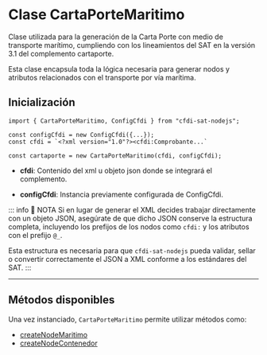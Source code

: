 # Clase CartaPorteMaritimo

Clase utilizada para la generación de la Carta Porte con medio de transporte marítimo, cumpliendo con los lineamientos del SAT en la versión 3.1 del complemento cartaporte.

Esta clase encapsula toda la lógica necesaria para generar nodos y atributos relacionados con el transporte por vía marítima.

## Inicialización

```ts{6}
import { CartaPorteMaritimo, ConfigCfdi } from "cfdi-sat-nodejs";

const configCfdi = new ConfigCfdi({...});
const cfdi = `<?xml version="1.0"?><cfdi:Comprobante...`

const cartaporte = new CartaPorteMaritimo(cfdi, configCfdi);
```

- **cfdi**: Contenido del xml u objeto json donde se integrará el complemento.

- **configCfdi**: Instancia previamente configurada de ConfigCfdi.

::: info 📝 NOTA
Si en lugar de generar el XML decides trabajar directamente con un objeto JSON, asegúrate de que dicho JSON conserve la estructura completa, incluyendo los prefijos de los nodos como `cfdi:` y los atributos con el prefijo `@_`.

Esta estructura es necesaria para que `cfdi-sat-nodejs` pueda validar, sellar o convertir correctamente el JSON a XML conforme a los estándares del SAT.
:::

---

## Métodos disponibles

Una vez instanciado, `CartaPorteMaritimo` permite utilizar métodos como:

- [createNodeMaritimo](/docs/v3.0/carta-porte-maritimo/createNodeMaritimo)
- [createNodeContenedor](/docs/v3.0/carta-porte-maritimo/createNodeContenedor)
